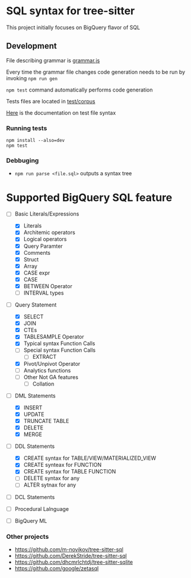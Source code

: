 <!-- [![Node.js CI](https://github.com/m-novikov/tree-sitter-sql/actions/workflows/node.js.yml/badge.svg)](https://github.com/m-novikov/tree-sitter-sql/actions/workflows/node.js.yml) -->

# SQL syntax for tree-sitter

This project initially focuses on BigQuery flavor of SQL

<!-- ## Try it out -->

<!-- You can try out the parser here: [Tree Sitter SQL Playground](https://m-novikov.github.io/tree-sitter-sql/) -->

## Development

File describing grammar is [grammar.js](./grammar.js)

Every time the grammar file changes code generation needs to be run by invoking `npm run gen`

`npm test` command automatically performs code generation

Tests files are located in [test/corpus](./test/corpus)

[Here](https://tree-sitter.github.io/tree-sitter/creating-parsers#command-test) is the documentation on test file syntax

### Running tests

```
npm install --also=dev
npm test
```

### Debbuging

* `npm run parse <file.sql>` outputs a syntax tree

# Supported BigQuery SQL feature

- [ ] Basic Literals/Expressions
    - [x] Literals
    - [x] Architemic operators
    - [x] Logical operators    
    - [x] Query Paramter
    - [x] Comments
    - [x] Struct
    - [x] Array
    - [x] CASE expr
    - [x] CASE 
    - [x] BETWEEN Operator
    - [ ] INTERVAL types

- [ ] Query Statement
    - [x] SELECT
    - [x] JOIN
    - [x] CTEs
    - [x] TABLESAMPLE Operator
    - [x] Typical syntax Function Calls
    - [ ] Special syntax Function Calls
      - [ ] EXTRACT 
    - [x] Pivot/Unpivot Operator
    - [ ] Analytics functions
    - [ ] Other Not GA features
        - [ ] Collation

- [ ] DML Statements
    - [x] INSERT
    - [x] UPDATE 
    - [x] TRUNCATE TABLE 
    - [x] DELETE 
    - [x] MERGE 

- [ ] DDL Statements
    - [x] CREATE syntax for TABLE/VIEW/MATERIALIZED_VIEW
    - [x] CREATE synteax for FUNCTION
    - [x] CREATE syntax for TABLE FUNCTION
    - [ ] DELETE syntax for any
    - [ ] ALTER sytnax for any

- [ ] DCL Statements
- [ ] Procedural Lalnguage
- [ ] BigQuery ML


### Other projects

* https://github.com/m-novikov/tree-sitter-sql
* https://github.com/DerekStride/tree-sitter-sql
* https://github.com/dhcmrlchtdj/tree-sitter-sqlite
* https://github.com/google/zetasql
